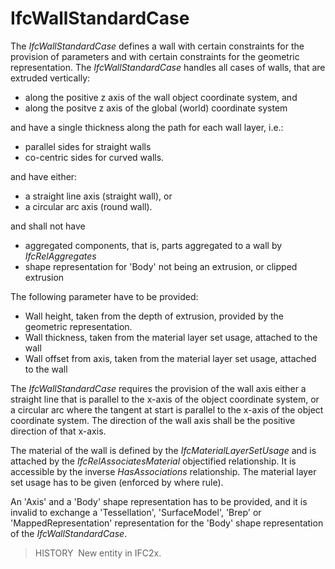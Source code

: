 IfcWallStandardCase
===================

The _IfcWallStandardCase_ defines a wall with certain constraints for the provision of parameters and with certain constraints for the geometric representation. The _IfcWallStandardCase_ handles all cases of walls, that are extruded vertically:

* along the positive z axis of the wall object coordinate system, and
* along the positve z axis of the global (world) coordinate system

and have a single thickness along the path for each wall layer, i.e.:

* parallel sides for straight walls
* co-centric sides for curved walls.

and have either:

* a straight line axis (straight wall), or
* a circular arc axis (round wall).

and shall not have

* aggregated components, that is, parts aggregated to a wall by _IfcRelAggregates_
* shape representation for 'Body' not being an extrusion, or clipped extrusion

The following parameter have to be provided:

* Wall height, taken from the depth of extrusion, provided by the geometric representation.
* Wall thickness, taken from the material layer set usage, attached to the wall
* Wall offset from axis, taken from the material layer set usage, attached to the wall

The _IfcWallStandardCase_ requires the provision of the wall axis either a straight line that is parallel to the x-axis of the object coordinate system, or a circular arc where the tangent at start is parallel to the x-axis of the object coordinate system. The direction of the wall axis shall be the positive direction of that x-axis.

The material of the wall is defined by the _IfcMaterialLayerSetUsage_ and is attached by the _IfcRelAssociatesMaterial_ objectified relationship. It is accessible by the inverse _HasAssociations_ relationship. The material layer set usage has to be given (enforced by where rule).

An 'Axis' and a 'Body' shape representation has to be provided, and it is invalid to exchange a 'Tessellation', 'SurfaceModel', 'Brep' or 'MappedRepresentation' representation for the 'Body' shape representation of the _IfcWallStandardCase_.

> HISTORY&nbsp; New entity in IFC2x.
